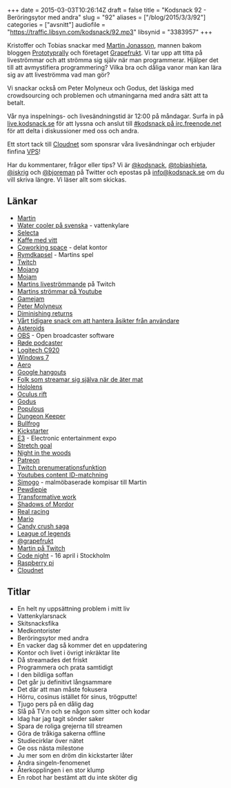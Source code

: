 +++
date = 2015-03-03T10:26:14Z
draft = false
title = "Kodsnack 92 - Beröringsytor med andra"
slug = "92"
aliases = ["/blog/2015/3/3/92"]
categories = ["avsnitt"]
audiofile = "https://traffic.libsyn.com/kodsnack/92.mp3"
libsynid = "3383957"
+++

Kristoffer och Tobias snackar med [Martin Jonasson](http://twitter.com/grapefrukt), mannen bakom bloggen [Prototyprally](http://prototyprally.com) och företaget [Grapefrukt](http://grapefrukt.com). Vi tar upp att titta på liveströmmar och att strömma sig själv när man programmerar. Hjälper det till att avmystifiera programmering? Vilka bra och dåliga vanor man kan lära sig av att liveströmma vad man gör?

Vi snackar också om Peter Molyneux och Godus, det läskiga med crowdsourcing och problemen och utmaningarna med andra sätt att ta betalt.

Vår nya inspelnings- och livesändningstid är 12:00 på måndagar. Surfa in på [live.kodsnack.se](http://live.kodsnack.se) för att lyssna och anslut till [#kodsnack på irc.freenode.net](irc://irc.freenode.net:+7000/kodsnack) för att delta i diskussioner med oss och andra.

Ett stort tack till [Cloudnet](http://www.cloudnet.se) som sponsrar våra livesändningar och erbjuder finfina  [VPS](http://en.wikipedia.org/wiki/Virtual_private_server)!

Har du kommentarer, frågor eller tips? Vi är [@kodsnack](https://www.twitter.com/kodsnack), [@tobiashieta](https://www.twitter.com/tobiashieta), [@iskrig](https://www.twitter.com/iskrig) och [@bjoreman](https://www.twitter.com/bjoreman) på Twitter och epostas på [info@kodsnack.se](mailto:info@kodsnack.se) om du vill skriva längre. Vi läser allt som skickas.

## Länkar ##
* [Martin](http://twitter.com/grapefrukt)
* [Water cooler på svenska](https://www.google.se/search?q=vattenkylare&client=safari&rls=en&tbm=isch&tbo=u&source=univ&sa=X&ei=e6HnVKjKEcPMyAO634DIDQ&ved=0CDwQsAQ&biw=1063&bih=900) - vattenkylare
* [Selecta](http://www.selecta.se/Home/)
* [Kaffe med vitt](http://matkalkyl.se/se-vittpulvertillkaffe35fett.php)
* [Coworking space](http://en.wikipedia.org/wiki/Coworking) - delat kontor
* [Rymdkapsel](http://rymdkapsel.com/) - Martins spel
* [Twitch](http://www.twitch.tv/)
* [Mojang](http://en.wikipedia.org/wiki/Mojang)
* [Mojam](http://minecraft.gamepedia.com/Mojam)
* [Martins liveströmmande](http://www.twitch.tv/grpfrkt/) på Twitch
* [Martins strömmar på Youtube](https://www.youtube.com/user/grapefrukt)
* [Gamejam](http://en.wikipedia.org/wiki/Game_jam)
* [Peter Molyneux](http://en.wikipedia.org/wiki/Peter_Molyneux)
* [Diminishing returns](http://en.wikipedia.org/wiki/Diminishing_returns)
* [Vårt tidigare snack om att hantera åsikter från användare](http://kodsnack.se/90/)
* [Asteroids](http://en.wikipedia.org/wiki/Asteroids_%28video_game%29)
* [OBS](https://obsproject.com/) - Open broadcaster software
* [Røde podcaster](http://www.rode.com/microphones/podcaster)
* [Logitech C920](http://www.logitech.com/sv-se/product/hd-pro-webcam-c920)
* [Windows 7](http://en.wikipedia.org/wiki/Windows_7)
* [Aero](http://en.wikipedia.org/wiki/Windows_Aero)
* [Google hangouts](http://en.wikipedia.org/wiki/Google_Hangouts)
* [Folk som streamar sig själva när de äter mat](http://www.bbc.com/news/magazine-31130947)
* [Hololens](http://en.wikipedia.org/wiki/Windows_Holographic#Microsoft_HoloLens)
* [Oculus rift](http://en.wikipedia.org/wiki/Oculus_Rift)
* [Godus](http://en.wikipedia.org/wiki/Godus)
* [Populous](http://en.wikipedia.org/wiki/Populous)
* [Dungeon Keeper](http://en.wikipedia.org/wiki/Dungeon_Keeper)
* [Bullfrog](http://en.wikipedia.org/wiki/Bullfrog_Productions)
* [Kickstarter](http://en.wikipedia.org/wiki/Kickstarter)
* [E3](http://en.wikipedia.org/wiki/Electronic_Entertainment_Expo) - Electronic entertainment expo
* [Stretch goal](https://www.kickstarter.com/help/search?utf8=%E2%9C%93&term=what+are+stretch+goals%3F)
* [Night in the woods](http://www.nightinthewoods.com/)
* [Patreon](https://www.patreon.com/)
* [Twitch prenumerationsfunktion](http://www.twitch.tv/p/partners)
* [Youtubes content ID-matchning](https://support.google.com/youtube/answer/2797370?hl=sv)
* [Simogo](http://simogo.com/) - malmöbaserade kompisar till Martin
* [Pewdiepie](http://en.wikipedia.org/wiki/PewDiePie)
* [Transformative work](http://en.wikipedia.org/wiki/Transformation_%28law%29)
* [Shadows of Mordor](http://en.wikipedia.org/wiki/Shadows_of_Mordor)
* [Real racing](http://en.wikipedia.org/wiki/Real_Racing)
* [Mario](http://en.wikipedia.org/wiki/Mario)
* [Candy crush saga](http://en.wikipedia.org/wiki/Candy_Crush_Saga)
* [League of legends](http://en.wikipedia.org/wiki/League_of_Legends)
* [@grapefrukt](https://twitter.com/grapefrukt)
* [Martin på Twitch](http://www.twitch.tv/grpfrkt/)
* [Code night](http://event.computersweden.se/codenight/) - 16 april i Stockholm
* [Raspberry pi](http://www.raspberrypi.org/help/what-is-a-raspberry-pi/)
* [Cloudnet](http://www.cloudnet.se/)

## Titlar ##
* En helt ny uppsättning problem i mitt liv
* Vattenkylarsnack
* Skitsnacksfika
* Medkontorister
* Beröringsytor med andra
* En vacker dag så kommer det en uppdatering
* Kontor och livet i övrigt inkräktar lite
* Då streamades det friskt
* Programmera och prata samtidigt
* I den bildliga soffan
* Det går ju definitivt långsammare
* Det där att man måste fokusera
* Hörru, cosinus istället för sinus, trögputte!
* Tjugo pers på en dålig dag
* Slå på TV:n och se någon som sitter och kodar
* Idag har jag tagit sönder saker
* Spara de roliga grejerna till streamen
* Göra de tråkiga sakerna offline
* Studiecirklar över nätet
* Ge oss nästa milestone
* Ju mer som en dröm din kickstarter låter
* Andra singeln-fenomenet
* Återkopplingen i en stor klump
* En robot har bestämt att du inte sköter dig